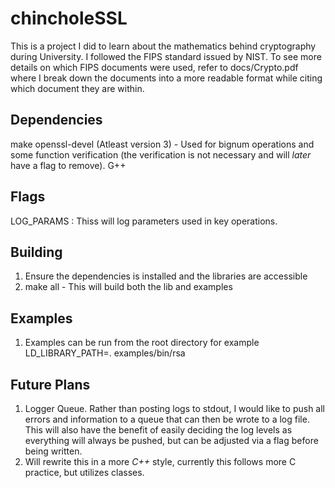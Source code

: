 # chincholeSSL #
This is a project I did to learn about the mathematics behind cryptography during University. I followed the FIPS standard issued by NIST.
To see more details on which FIPS documents were used, refer to docs/Crypto.pdf where I break down the documents into a more readable format while citing which document they are within.

## Dependencies ##
make
openssl-devel (Atleast version 3) - Used for bignum operations and some function verification (the verification is not necessary and will *later* have a flag to remove).
G++

## Flags ##
LOG_PARAMS : Thiss will log parameters used in key operations.

## Building ##
1. Ensure the dependencies is installed and the libraries are accessible
2. make all - This will build both the lib and examples

## Examples ##
1. Examples can be run from the root directory for example LD_LIBRARY_PATH=. examples/bin/rsa

## Future Plans ##
1. Logger Queue. Rather than posting logs to stdout, I would like to push all errors and information to a queue that can then be wrote to a log file. This will also have the benefit of easily deciding the log levels as everything will always be pushed, but can be adjusted via a flag before being written.
2. Will rewrite this in a more *C++* style, currently this follows more C practice, but utilizes classes.
